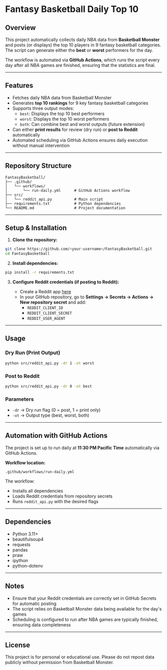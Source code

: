 # Fantasy Basketball Daily Top 10

## Overview

This project automatically collects daily NBA data from **Basketball Monster** and posts (or displays) the top 10 players in 9 fantasy basketball categories. The script can generate either the **best** or **worst** performers for the day.

The workflow is automated via **GitHub Actions**, which runs the script every day after all NBA games are finished, ensuring that the statistics are final.

---

## Features

- Fetches daily NBA data from Basketball Monster
- Generates **top 10 rankings** for 9 key fantasy basketball categories
- Supports three output modes:
  - `best`: Displays the top 10 best performers
  - `worst`: Displays the top 10 worst performers
  - `both`: Can combine best and worst outputs (future extension)
- Can either **print results** for review (dry run) or **post to Reddit** automatically
- Automated scheduling via GitHub Actions ensures daily execution without manual intervention

---

## Repository Structure

```
FantasyBasketball/
├── .github/
│   └── workflows/
│       └── run-daily.yml      # GitHub Actions workflow
├── src/
│   └── reddit_api.py          # Main script
├── requirements.txt           # Python dependencies
└── README.md                  # Project documentation
```

---

## Setup & Installation

1. **Clone the repository:**

```bash
git clone https://github.com/<your-username>/FantasyBasketball.git
cd FantasyBasketball
```

2. **Install dependencies:**

```bash
pip install -r requirements.txt
```

3. **Configure Reddit credentials (if posting to Reddit):**

   - Create a Reddit app [here](https://www.reddit.com/prefs/apps)
   - In your GitHub repository, go to **Settings → Secrets → Actions → New repository secret** and add:
     - `REDDIT_CLIENT_ID`
     - `REDDIT_CLIENT_SECRET`
     - `REDDIT_USER_AGENT`

---

## Usage

### Dry Run (Print Output)

```bash
python src/reddit_api.py -dr 1 -ot worst
```

### Post to Reddit

```bash
python src/reddit_api.py -dr 0 -ot best
```

### Parameters

- `-dr` → Dry run flag (0 = post, 1 = print only)
- `-ot` → Output type (best, worst, both)

---

## Automation with GitHub Actions

The project is set up to run daily at **11:30 PM Pacific Time** automatically via GitHub Actions.

**Workflow location:**
```
.github/workflows/run-daily.yml
```

The workflow:
- Installs all dependencies
- Loads Reddit credentials from repository secrets
- Runs `reddit_api.py` with the desired flags

---

## Dependencies

- Python 3.11+
- beautifulsoup4
- requests
- pandas
- praw
- ipython
- python-dotenv

---

## Notes

- Ensure that your Reddit credentials are correctly set in GitHub Secrets for automatic posting
- The script relies on Basketball Monster data being available for the day's games
- Scheduling is configured to run after NBA games are typically finished, ensuring data completeness

---

## License

This project is for personal or educational use. Please do not repost data publicly without permission from Basketball Monster.